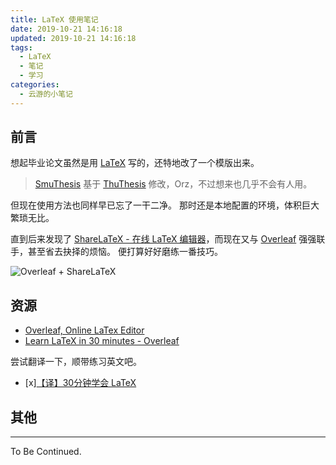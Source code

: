 ```yaml
---
title: LaTeX 使用笔记
date: 2019-10-21 14:16:18
updated: 2019-10-21 14:16:18
tags:
  - LaTeX
  - 笔记
  - 学习
categories:
  - 云游的小笔记
---
```


## 前言

想起毕业论文虽然是用 [LaTeX](https://baike.baidu.com/item/LaTeX) 写的，还特地改了一个模版出来。

> [SmuThesis](https://github.com/YunYouJun/smuthesis) 基于 [ThuThesis](https://github.com/xueruini/thuthesis) 修改，Orz，不过想来也几乎不会有人用。

但现在使用方法也同样早已忘了一干二净。
那时还是本地配置的环境，体积巨大繁琐无比。

直到后来发现了 [ShareLaTeX - 在线 LaTeX 编辑器](https://www.sharelatex.com/)，而现在又与 [Overleaf](https://www.overleaf.com) 强强联手，甚至省去抉择的烦恼。
便打算好好磨练一番技巧。

![Overleaf + ShareLaTeX](https://www.sharelatex.com/img/ol_plus_sl.png)

<!-- more -->

## 资源

- [Overleaf, Online LaTex Editor](https://www.overleaf.com)
- [Learn LaTeX in 30 minutes - Overleaf](https://cn.overleaf.com/learn/latex/Learn_LaTeX_in_30_minutes)

尝试翻译一下，顺带练习英文吧。

- [x][【译】30分钟学会 LaTeX](https://yunyoujun.cn/share/trans-learn-latex-in-30-minutes/)

## 其他

---

To Be Continued.
